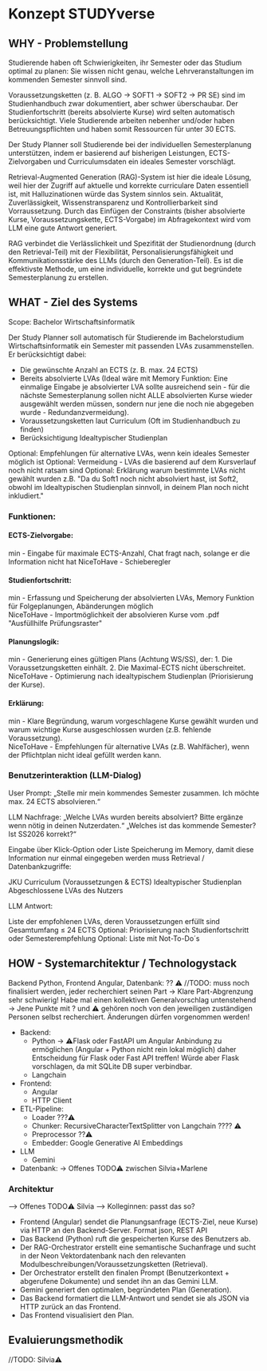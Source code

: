 # Konzept STUDYverse 

## WHY - Problemstellung    
Studierende haben oft Schwierigkeiten, ihr Semester oder das Studium optimal zu planen: Sie wissen nicht genau, welche Lehrveranstaltungen im kommenden Semester sinnvoll sind.  

Voraussetzungsketten (z. B. ALGO → SOFT1 → SOFT2 → PR SE) sind im Studienhandbuch zwar dokumentiert, aber schwer überschaubar.
Der Studienfortschritt (bereits absolvierte Kurse) wird selten automatisch berücksichtigt. Viele Studierende arbeiten nebenher und/oder haben Betreuungspflichten und haben somit Ressourcen für unter 30 ECTS.  

Der Study Planner soll Studierende bei der individuellen Semesterplanung unterstützen, indem er basierend auf bisherigen Leistungen, ECTS-Zielvorgaben und Curriculumsdaten ein ideales Semester vorschlägt.  

Retrieval-Augmented Generation (RAG)-System ist hier die ideale Lösung, weil hier der Zugriff auf aktuelle und korrekte curriculare Daten essentiell ist, mit Halluzinationen würde das System sinnlos sein. Aktualität, Zuverlässigkeit, Wissenstransparenz und Kontrollierbarkeit sind Vorraussetzung. Durch das Einfügen der Constraints (bisher absolvierte Kurse, Voraussetzungskette, ECTS-Vorgabe) im Abfragekontext wird vom LLM eine gute Antwort generiert.   

RAG verbindet die Verlässlichkeit und Spezifität der Studienordnung (durch den Retrieval-Teil) mit der Flexibilität, Personalisierungsfähigkeit und Kommunikationsstärke des LLMs (durch den Generation-Teil). Es ist die effektivste Methode, um eine individuelle, korrekte und gut begründete Semesterplanung zu erstellen.

## WHAT - Ziel des Systems  
Scope: Bachelor Wirtschaftsinformatik  

Der Study Planner soll automatisch für Studierende im Bachelorstudium Wirtschaftsinformatik ein Semester mit passenden LVAs zusammenstellen.
Er berücksichtigt dabei:
- Die gewünschte Anzahl an ECTS (z. B. max. 24 ECTS)
- Bereits absolvierte LVAs (Ideal wäre mit Memory Funktion: Eine einmalige Eingabe je absolvierter LVA sollte ausreichend sein - für die nächste Semesterplanung sollen nicht ALLE absolvierten Kurse wieder ausgewählt werden müssen, sondern nur jene die noch nie abgegeben wurde - Redundanzvermeidung).
- Voraussetzungsketten laut Curriculum (Oft im Studienhandbuch zu finden)
- Berücksichtigung Idealtypischer Studienplan

Optional: Empfehlungen für alternative LVAs, wenn kein ideales Semester möglich ist
Optional: Vermeidung - LVAs die basierend auf dem Kursverlauf noch nicht ratsam sind
Optional: Erklärung warum bestimmte LVAs nicht gewählt wurden z.B. "Da du Soft1 noch nicht absolviert hast, ist Soft2, obwohl im Idealtypischen Studienplan sinnvoll, in deinem Plan noch nicht inkludiert."

### Funktionen:
#### ECTS-Zielvorgabe:   
min - Eingabe für maximale ECTS-Anzahl, Chat fragt nach, solange er die Information nicht hat
NiceToHave - Schieberegler  
#### Studienfortschritt:
min - Erfassung und Speicherung der absolvierten LVAs, Memory Funktion für Folgeplanungen, Abänderungen möglich  
NiceToHave - Importmöglichkeit der absolvieren Kurse vom .pdf "Ausfüllhilfe Prüfungsraster"  
#### Planungslogik:
min - Generierung eines gültigen Plans (Achtung WS/SS), der: 1. Die Voraussetzungsketten einhält. 2. Die Maximal-ECTS nicht überschreitet.  
NiceToHave - Optimierung nach idealtypischem Studienplan (Priorisierung der Kurse).  
#### Erklärung: 
min - Klare Begründung, warum vorgeschlagene Kurse gewählt wurden und warum wichtige Kurse ausgeschlossen wurden (z.B. fehlende Voraussetzung).  
NiceToHave - Empfehlungen für alternative LVAs (z.B. Wahlfächer), wenn der Pflichtplan nicht ideal gefüllt werden kann.  

### Benutzerinteraktion (LLM-Dialog)
User Prompt:
„Stelle mir mein kommendes Semester zusammen. Ich möchte max. 24 ECTS absolvieren.“

LLM Nachfrage:
„Welche LVAs wurden bereits absolviert? Bitte ergänze wenn nötig in deinen Nutzerdaten.“
„Welches ist das kommende Semester? Ist SS2026 korrekt?“

Eingabe über Klick-Option oder Liste
Speicherung im Memory, damit diese Information nur einmal eingegeben werden muss
Retrieval / Datenbankzugriffe:

JKU Curriculum (Voraussetzungen & ECTS)
Idealtypischer Studienplan
Abgeschlossene LVAs des Nutzers   

LLM Antwort:

Liste der empfohlenen LVAs, deren Voraussetzungen erfüllt sind
Gesamtumfang ≤ 24 ECTS
Optional: Priorisierung nach Studienfortschritt oder Semesterempfehlung
Optional: Liste mit Not-To-Do´s

## HOW - Systemarchitektur / Technologystack    
Backend Python, Frontend Angular, Datenbank: ?? 
⚠️ //TODO: muss noch finalisiert werden, jeder recherchiert seinen Part -> Klare Part-Abgrenzung sehr schwierig! 
Habe mal einen kollektiven Generalvorschlag untenstehend -> Jene Punkte mit ? und ⚠️ gehören noch von den jeweiligen
zuständigen Personen selbst recherchiert. Änderungen dürfen vorgenommen werden! 

- Backend: 
  - Python -> ⚠️Flask oder FastAPI um Angular Anbindung zu ermöglichen (Angular + Python nicht rein lokal möglich) daher Entscheidung für Flask oder Fast API treffen! Würde aber Flask vorschlagen, da mit SQLite DB super verbindbar. 
  - Langchain
- Frontend:
  - Angular
  - HTTP Client 
- ETL-Pipeline:
  - Loader ???⚠️
  - Chunker: RecursiveCharacterTextSplitter von Langchain ???? ⚠️
  - Preprocessor ??⚠️
  - Embedder: Google Generative AI Embeddings 
- LLM
  - Gemini 
- Datenbank: 
     -> Offenes TODO⚠️ zwischen Silvia+Marlene
      
### Architektur
--> Offenes TODO⚠️ Silvia --> Kolleginnen: passt das so?
- Frontend (Angular) sendet die Planungsanfrage (ECTS-Ziel, neue Kurse) via HTTP an den Backend-Server. Format json, REST API
- Das Backend (Python) ruft die gespeicherten Kurse des Benutzers ab.
- Der RAG-Orchestrator erstellt eine semantische Suchanfrage und sucht in der Neon Vektordatenbank nach den relevanten Modulbeschreibungen/Voraussetzungsketten (Retrieval).
- Der Orchestrator erstellt den finalen Prompt (Benutzerkontext + abgerufene Dokumente) und sendet ihn an das Gemini LLM.
- Gemini generiert den optimalen, begründeten Plan (Generation).
- Das Backend formatiert die LLM-Antwort und sendet sie als JSON via HTTP zurück an das Frontend.
- Das Frontend visualisiert den Plan.

## Evaluierungsmethodik
//TODO: Silvia⚠️
